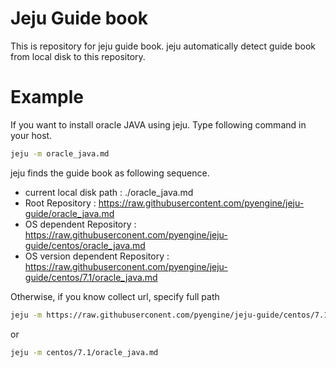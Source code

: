 # Jeju Guide book

This is repository for jeju guide book.
jeju automatically detect guide book from local disk to this repository.

# Example

If you want to install oracle JAVA using jeju.
Type following command in your host.

~~~bash
jeju -m oracle_java.md
~~~


jeju finds the guide book as following sequence.
* current local disk path : ./oracle_java.md
* Root Repository : https://raw.githubusercontent.com/pyengine/jeju-guide/oracle_java.md
* OS dependent Repository : https://raw.githubuserconent.com/pyengine/jeju-guide/centos/oracle_java.md
* OS version dependent Repository : https://raw.githubuserconent.com/pyengine/jeju-guide/centos/7.1/oracle_java.md

Otherwise, if you know collect url, specify full path

~~~bash
jeju -m https://raw.githubuserconent.com/pyengine/jeju-guide/centos/7.1/oracle_java.md
~~~

or

~~~bash
jeju -m centos/7.1/oracle_java.md
~~~
